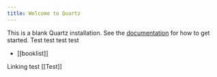 ```yaml
---
title: Welcome to Quartz
---
```


This is a blank Quartz installation.
See the [documentation](https://quartz.jzhao.xyz) for how to get started. Test test test test

- [[booklist]]

Linking test [[Test]]
